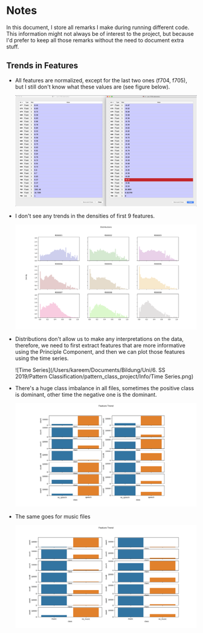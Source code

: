 # Notes

In this document, I store all remarks I make during running different code. This information might not always be of interest to the project, but because I'd prefer to keep all those remarks without the need to document extra stuff.

## Trends in Features

* All features are normalized, except for the last two ones (f704, f705), but I still don't know what these values are (see figure below).

  ![Features_normalized](Features_normalized.png)

* I don't see any trends in the densities of first 9 features. 

  ![3x3 plot_density](plot_density_3x3.png)

* Distributions don't allow us to make any interpretations on the data, therefore, we need to first extract features that are more informative using the Principle Component, and then we can plot those features using the time series.

  ![Time Series](/Users/kareem/Documents/Bildung/Uni/6. SS 2019/Pattern Classification/pattern_class_project/Info/Time Series.png)

* There's a huge class imbalance in all files, sometimes the positive class is dominant, other time the negative one is the dominant.

  ![Class Imbalance](Class_Imbalance_speech.png)

* The same goes for music files

  ![Music File Class Imbalance](Class_Imbalance_music.png)